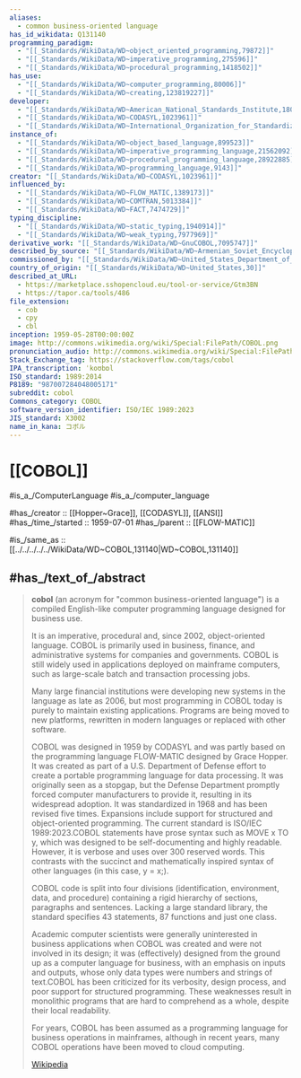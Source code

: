 ```yaml
---
aliases:
  - common business-oriented language
has_id_wikidata: Q131140
programming_paradigm:
  - "[[_Standards/WikiData/WD~object_oriented_programming,79872]]"
  - "[[_Standards/WikiData/WD~imperative_programming,275596]]"
  - "[[_Standards/WikiData/WD~procedural_programming,1418502]]"
has_use:
  - "[[_Standards/WikiData/WD~computer_programming,80006]]"
  - "[[_Standards/WikiData/WD~creating,123819227]]"
developer:
  - "[[_Standards/WikiData/WD~American_National_Standards_Institute,180003]]"
  - "[[_Standards/WikiData/WD~CODASYL,1023961]]"
  - "[[_Standards/WikiData/WD~International_Organization_for_Standardization,15028]]"
instance_of:
  - "[[_Standards/WikiData/WD~object_based_language,899523]]"
  - "[[_Standards/WikiData/WD~imperative_programming_language,21562092]]"
  - "[[_Standards/WikiData/WD~procedural_programming_language,28922885]]"
  - "[[_Standards/WikiData/WD~programming_language,9143]]"
creator: "[[_Standards/WikiData/WD~CODASYL,1023961]]"
influenced_by:
  - "[[_Standards/WikiData/WD~FLOW_MATIC,1389173]]"
  - "[[_Standards/WikiData/WD~COMTRAN,5013384]]"
  - "[[_Standards/WikiData/WD~FACT,7474729]]"
typing_discipline:
  - "[[_Standards/WikiData/WD~static_typing,1940914]]"
  - "[[_Standards/WikiData/WD~weak_typing,7977969]]"
derivative_work: "[[_Standards/WikiData/WD~GnuCOBOL,7095747]]"
described_by_source: "[[_Standards/WikiData/WD~Armenian_Soviet_Encyclopedia,_vol._5,124737632]]"
commissioned_by: "[[_Standards/WikiData/WD~United_States_Department_of_Defense,11209]]"
country_of_origin: "[[_Standards/WikiData/WD~United_States,30]]"
described_at_URL:
  - https://marketplace.sshopencloud.eu/tool-or-service/Gtm3BN
  - https://tapor.ca/tools/486
file_extension:
  - cob
  - cpy
  - cbl
inception: 1959-05-28T00:00:00Z
image: http://commons.wikimedia.org/wiki/Special:FilePath/COBOL.png
pronunciation_audio: http://commons.wikimedia.org/wiki/Special:FilePath/LL-Q150%20%28fra%29-Beno%C3%AEt%20Prieur-Cobol.wav
Stack_Exchange_tag: https://stackoverflow.com/tags/cobol
IPA_transcription: ˈkoʊbɒl
ISO_standard: 1989:2014
P8189: "987007284048005171"
subreddit: cobol
Commons_category: COBOL
software_version_identifier: ISO/IEC 1989:2023
JIS_standard: X3002
name_in_kana: コボル
---
```

# [[COBOL]] 

#is_a_/ComputerLanguage 
#is_a_/computer_language  


#has_/creator :: [[Hopper~Grace]], [[CODASYL]], [[ANSI]]
#has_/time_/started :: 1959-07-01 
#has_/parent :: [[FLOW-MATIC]] 

#is_/same_as :: [[../../../../../WikiData/WD~COBOL,131140|WD~COBOL,131140]] 

## #has_/text_of_/abstract 

> **cobol** (an acronym for "common business-oriented language") 
> is a compiled English-like computer programming language designed for business use. 
> 
> It is an imperative, procedural and, since 2002, object-oriented language. 
> COBOL is primarily used in business, finance, and administrative systems for companies and governments. COBOL is still widely used in applications deployed on mainframe computers, such as large-scale batch and transaction processing jobs. 
> 
> Many large financial institutions were developing new systems in the language as late as 2006, but most programming in COBOL today is purely to maintain existing applications. Programs are being moved to new platforms, rewritten in modern languages or replaced with other software.
> 
> COBOL was designed in 1959 by CODASYL and was partly based on the programming language FLOW-MATIC designed by Grace Hopper. It was created as part of a U.S. Department of Defense effort to create a portable programming language for data processing. It was originally seen as a stopgap, but the Defense Department promptly forced computer manufacturers to provide it, resulting in its widespread adoption. It was standardized in 1968 and has been revised five times. Expansions include support for structured and object-oriented programming. The current standard is ISO/IEC 1989:2023.COBOL statements have prose syntax such as MOVE x TO y, which was designed to be self-documenting and highly readable. However, it is verbose and uses over 300 reserved words. This contrasts with the succinct and mathematically inspired syntax of other languages (in this case, y = x;).
>
> COBOL code is split into four divisions (identification, environment, data, and procedure) containing a rigid hierarchy of sections, paragraphs and sentences. Lacking a large standard library, the standard specifies 43 statements, 87 functions and just one class.
>
> Academic computer scientists were generally uninterested in business applications when COBOL was created and were not involved in its design; it was (effectively) designed from the ground up as a computer language for business, with an emphasis on inputs and outputs, whose only data types were numbers and strings of text.COBOL has been criticized for its verbosity, design process, and poor support for structured programming. These weaknesses result in monolithic programs that are hard to comprehend as a whole, despite their local readability.
>
> For years, COBOL has been assumed as a programming language for business operations in mainframes, although in recent years, many COBOL operations have been moved to cloud computing.
>
> [Wikipedia](https://en.wikipedia.org/wiki/COBOL)

